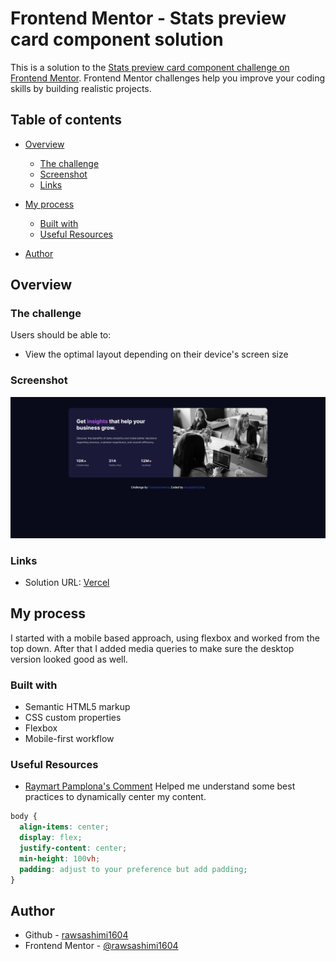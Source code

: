 # Frontend Mentor - Stats preview card component solution

This is a solution to the [Stats preview card component challenge on Frontend Mentor](https://www.frontendmentor.io/challenges/stats-preview-card-component-8JqbgoU62). Frontend Mentor challenges help you improve your coding skills by building realistic projects.

## Table of contents

- [Overview](#overview)
  - [The challenge](#the-challenge)
  - [Screenshot](#screenshot)
  - [Links](#links)
- [My process](#my-process)

  - [Built with](#built-with)
  - [Useful Resources](#useful-resources)

- [Author](#author)

## Overview

### The challenge

Users should be able to:

- View the optimal layout depending on their device's screen size

### Screenshot

![Screenshot](./screenshot.PNG)

### Links

- Solution URL: [Vercel](https://stats-preview-card-theta-eight.vercel.app/)

## My process

I started with a mobile based approach, using flexbox and worked from the top down. After that I added media queries to make sure the desktop version looked good as well.

### Built with

- Semantic HTML5 markup
- CSS custom properties
- Flexbox
- Mobile-first workflow

### Useful Resources

- [Raymart Pamplona's Comment](https://www.frontendmentor.io/solutions/responsive-order-summary-card-with-scss-AYt0yfpRr#feedback)
  Helped me understand some best practices to dynamically center my content.

```css
body {
  align-items: center;
  display: flex;
  justify-content: center;
  min-height: 100vh;
  padding: adjust to your preference but add padding;
}
```

## Author

- Github - [rawsashimi1604](https://github.com/rawsashimi1604/)
- Frontend Mentor - [@rawsashimi1604](https://www.frontendmentor.io/profile/rawsashimi1604)
